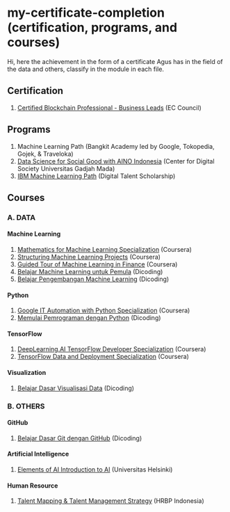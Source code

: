 # my-certificate-completion (certification, programs, and courses)
Hi, here the achievement in the form of a certificate Agus has in the field of the data and others, classify in the module in each file.

## Certification
1. [Certified Blockchain Professional - Business Leads](https://github.com/aguswahy13/my-certification/blob/main/certification/Certified%20Blockchain%20Professional%20-%20Business%20Leads.pdf) (EC Council)

## Programs
1. Machine Learning Path (Bangkit Academy led by Google, Tokopedia, Gojek, & Traveloka)
2. [Data Science for Social Good with AINO Indonesia](https://github.com/aguswahy13/my-certification/blob/main/programs/center-for-digital-society-universitas-gadjah-mada/Data%20Science%20for%20Social%20Good%20with%20AINO%20Indonesia.pdf) (Center for Digital Society Universitas Gadjah Mada)
3. [IBM Machine Learning Path](https://github.com/aguswahy13/my-certification/blob/main/programs/digital-talent-scholarship/IBM%20Machine%20Learning%20Path%2C%20FGA%20DTS.pdf) (Digital Talent Scholarship)

## Courses

### A. DATA
#### Machine Learning
1. [Mathematics for Machine Learning Specialization](https://github.com/aguswahy13/my-certification/blob/main/courses/machine-learning/Mathematics%20for%20Machine%20Learning%20Specialization.pdf) (Coursera)
2. [Structuring Machine Learning Projects](https://github.com/aguswahy13/my-certification/blob/main/courses/machine-learning/Structuring%20Machine%20Learning%20Projects.pdf) (Coursera)
3. [Guided Tour of Machine Learning in Finance](https://github.com/aguswahy13/my-certification/blob/main/courses/machine-learning/Guided%20Tour%20of%20Machine%20Learning%20in%20Finance.pdf) (Coursera)
4. [Belajar Machine Learning untuk Pemula](https://github.com/aguswahy13/my-certification/blob/main/courses/machine-learning/Belajar%20Machine%20Learning%20untuk%20Pemula.pdf) (Dicoding)
5. [Belajar Pengembangan Machine Learning](https://github.com/aguswahy13/my-certification/blob/main/courses/machine-learning/Belajar%20Pengembangan%20Machine%20Learning.pdf) (Dicoding)

#### Python
1. [Google IT Automation with Python Specialization](https://github.com/aguswahy13/my-certification/blob/main/courses/python/Google%20IT%20Automation%20with%20Python%20Specialization.pdf) (Coursera)
2. [Memulai Pemrograman dengan Python](https://github.com/aguswahy13/my-certification/blob/main/courses/python/Memulai%20Pemrograman%20dengan%20Python.pdf) (Dicoding)

#### TensorFlow
1. [DeepLearning.AI TensorFlow Developer Specialization](https://github.com/aguswahy13/my-certification/blob/main/courses/tensorflow/DeepLearning.AI%20TensorFlow%20Developer%20Specialization.pdf) (Coursera)
2. [TensorFlow Data and Deployment Specialization](https://github.com/aguswahy13/my-certification/blob/main/courses/tensorflow/TensorFlow%20Data%20and%20Deployment%20Specialization.pdf) (Coursera)

#### Visualization
1. [Belajar Dasar Visualisasi Data](https://github.com/aguswahy13/my-certification/blob/main/courses/visualization/Belajar%20Dasar%20Visualisasi%20Data.pdf) (Dicoding)

### B. OTHERS
#### GitHub
1. [Belajar Dasar Git dengan GitHub](https://github.com/aguswahy13/my-certification/blob/main/courses/github/Belajar%20Dasar%20Git%20dengan%20GitHub.pdf) (Dicoding)

#### Artificial Intelligence
1. [Elements of AI Introduction to AI](https://github.com/aguswahy13/my-certification/blob/main/courses/artificial-intelligence/Elements%20of%20AI%20Introduction%20to%20AI.pdf) (Universitas Helsinki)

#### Human Resource
1. [Talent Mapping & Talent Management Strategy](https://github.com/aguswahy13/my-certification/blob/main/courses/human-resource/Talent%20Mapping%20%26%20Talent%20Management%20Strategy.pdf) (HRBP Indonesia)
